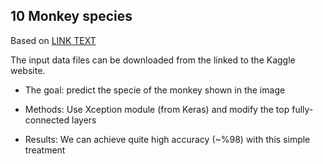 ## 10 Monkey species
Based on [LINK TEXT](https://www.kaggle.com/slothkong/10-monkey-species)

The input data files can be downloaded from the linked to the Kaggle website. 

- The goal: predict the specie of the monkey shown in the image

- Methods: Use Xception module (from Keras) and modify the top fully-connected layers

- Results: We can achieve quite high accuracy (~%98) with this simple treatment

